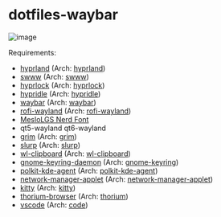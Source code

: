 # dotfiles-waybar
![image](https://github.com/user-attachments/assets/7649931e-3b8a-40c1-b5eb-df203a67d2aa)

Requirements:
- [hyprland](https://github.com/hyprwm/hyprland) (Arch: [hyprland](https://archlinux.org/packages/community/x86_64/hyprland))
- [swww](https://github.com/jaycef/swww) (Arch: [swww](https://archlinux.org/packages/community/x86_64/swww))
- [hyprlock](https://github.com/hyprwm/hyprlock) (Arch: [hyprlock](https://archlinux.org/packages/community/x86_64/hyprlock))
- [hypridle](https://github.com/hyprwm/hypridle) (Arch: [hypridle](https://archlinux.org/packages/community/x86_64/hypridle))
- [waybar](https://github.com/Alexays/Waybar) (Arch: [waybar](https://archlinux.org/packages/community/x86_64/waybar))
- [rofi-wayland](https://github.com/cmatosa/rofi-wayland) (Arch: [rofi-wayland](https://archlinux.org/packages/community/x86_64/rofi-wayland))
- [MesloLGS Nerd Font](https://github.com/ryanoasis/nerd-fonts/)
- qt5-wayland qt6-wayland
- [grim](https://sr.ht/~emersion/grim/) (Arch: [grim](https://archlinux.org/packages/community/x86_64/grim))
- [slurp](https://github.com/emersion/slurp) (Arch: [slurp](https://archlinux.org/packages/community/x86_64/slurp))
- [wl-clipboard](https://github.com/bugaevc/wl-clipboard) (Arch: [wl-clipboard](https://archlinux.org/packages/community/x86_64/wl-clipboard))
- [gnome-keyring-daemon](https://gitlab.gnome.org/GNOME/gnome-keyring) (Arch: [gnome-keyring](https://archlinux.org/packages/extra/x86_64/gnome-keyring))
- [polkit-kde-agent](https://invent.kde.org/plasma/polkit-kde-agent-1) (Arch: [polkit-kde-agent](https://archlinux.org/packages/community/x86_64/polkit-kde-agent))
- [network-manager-applet](https://gitlab.gnome.org/GNOME/network-manager-applet) (Arch: [network-manager-applet](https://archlinux.org/packages/community/x86_64/network-manager-applet))
- [kitty](https://github.com/kovidgoyal/kitty) (Arch: [kitty](https://archlinux.org/packages/community/x86_64/kitty))
- [thorium-browser](https://github.com/thorium-browser/thorium-browser) (Arch: [thorium](https://aur.archlinux.org/packages/thorium-browser-bin))
- [vscode](https://github.com/microsoft/vscode) (Arch: [code](https://archlinux.org/packages/community/x86_64/code))

